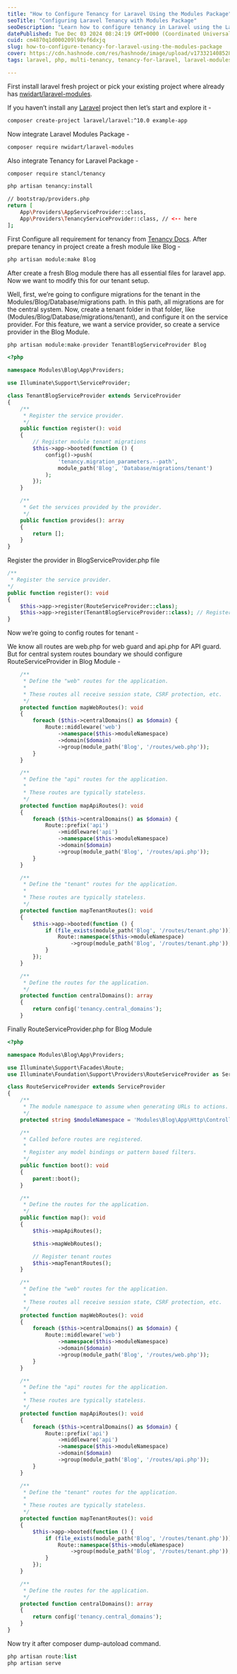 ```yaml
---
title: "How to Configure Tenancy for Laravel Using the Modules Package"
seoTitle: "Configuring Laravel Tenancy with Modules Package"
seoDescription: "Learn how to configure tenancy in Laravel using the Laravel Modules package with this step-by-step guide for improving your Laravel projects"
datePublished: Tue Dec 03 2024 08:24:19 GMT+0000 (Coordinated Universal Time)
cuid: cm4870q1d000209l98vf6dxjq
slug: how-to-configure-tenancy-for-laravel-using-the-modules-package
cover: https://cdn.hashnode.com/res/hashnode/image/upload/v1733214085285/78f1704c-168e-4f2f-9bb1-525077d29860.jpeg
tags: laravel, php, multi-tenancy, tenancy-for-laravel, laravel-modules

---
```


First install laravel fresh project or pick your existing project where already has [nwidart/laravel-modules](https://nwidart.com/laravel-modules/v6/introduction).

If you haven’t install any [Laravel](https://laravel.com/docs/10.x) project then let’s start and explore it -

```bash
composer create-project laravel/laravel:^10.0 example-app
```

Now integrate Laravel Modules Package -

```bash
composer require nwidart/laravel-modules
```

Also integrate Tenancy for Laravel Package -

```bash
composer require stancl/tenancy
```

```bash
php artisan tenancy:install
```

```bash
// bootstrap/providers.php
return [
    App\Providers\AppServiceProvider::class,
    App\Providers\TenancyServiceProvider::class, // <-- here
];
```

First Configure all requirement for tenancy from [Tenancy Docs](https://tenancyforlaravel.com/docs/v3/installation). After prepare tenancy in project create a fresh module like Blog -

```php
php artisan module:make Blog
```

After create a fresh Blog module there has all essential files for laravel app. Now we want to modify this for our tenant setup.

Well, first, we’re going to configure migrations for the tenant in the Modules/Blog/Database/migrations path. In this path, all migrations are for the central system. Now, create a tenant folder in that folder, like (Modules/Blog/Database/migrations/tenant), and configure it on the service provider. For this feature, we want a service provider, so create a service provider in the Blog Module.

```php
php artisan module:make-provider TenantBlogServiceProvider Blog
```

```php
<?php

namespace Modules\Blog\App\Providers;

use Illuminate\Support\ServiceProvider;

class TenantBlogServiceProvider extends ServiceProvider
{
    /**
     * Register the service provider.
     */
    public function register(): void
    {
        // Register module tenant migrations
        $this->app->booted(function () {
            config()->push(
                'tenancy.migration_parameters.--path',
                module_path('Blog', 'Database/migrations/tenant')
            );
        });
    }

    /**
     * Get the services provided by the provider.
     */
    public function provides(): array
    {
        return [];
    }
}
```

Register the provider in BlogServiceProvider.php file

```php
/**
 * Register the service provider.
*/
public function register(): void
{
    $this->app->register(RouteServiceProvider::class);
    $this->app->register(TenantBlogServiceProvider::class); // Register tenant service provider for this module
}
```

Now we’re going to config routes for tenant -

We know all routes are web.php for web guard and api.php for API guard. But for central system routes boundary we should configure RouteServiceProvider in Blog Module -

```php
    /**
     * Define the "web" routes for the application.
     *
     * These routes all receive session state, CSRF protection, etc.
     */
    protected function mapWebRoutes(): void
    {
        foreach ($this->centralDomains() as $domain) {
            Route::middleware('web')
                ->namespace($this->moduleNamespace)
                ->domain($domain)
                ->group(module_path('Blog', '/routes/web.php'));
        }
    }

    /**
     * Define the "api" routes for the application.
     *
     * These routes are typically stateless.
     */
    protected function mapApiRoutes(): void
    {
        foreach ($this->centralDomains() as $domain) {
            Route::prefix('api')
                ->middleware('api')
                ->namespace($this->moduleNamespace)
                ->domain($domain)
                ->group(module_path('Blog', '/routes/api.php'));
        }
    }

    /**
     * Define the "tenant" routes for the application.
     * 
     * These routes are typically stateless.
     */
    protected function mapTenantRoutes(): void
    {
        $this->app->booted(function () {
            if (file_exists(module_path('Blog', '/routes/tenant.php'))) {
                Route::namespace($this->moduleNamespace)
                    ->group(module_path('Blog', '/routes/tenant.php'));
            }
        });
    }

    /**
     * Define the routes for the application.
     */
    protected function centralDomains(): array
    {
        return config('tenancy.central_domains');
    }
```

Finally RouteServiceProvider.php for Blog Module

```php
<?php

namespace Modules\Blog\App\Providers;

use Illuminate\Support\Facades\Route;
use Illuminate\Foundation\Support\Providers\RouteServiceProvider as ServiceProvider;

class RouteServiceProvider extends ServiceProvider
{
    /**
     * The module namespace to assume when generating URLs to actions.
     */
    protected string $moduleNamespace = 'Modules\Blog\App\Http\Controllers';

    /**
     * Called before routes are registered.
     *
     * Register any model bindings or pattern based filters.
     */
    public function boot(): void
    {
        parent::boot();
    }

    /**
     * Define the routes for the application.
     */
    public function map(): void
    {
        $this->mapApiRoutes();

        $this->mapWebRoutes();

        // Register tenant routes
        $this->mapTenantRoutes();
    }

    /**
     * Define the "web" routes for the application.
     *
     * These routes all receive session state, CSRF protection, etc.
     */
    protected function mapWebRoutes(): void
    {
        foreach ($this->centralDomains() as $domain) {
            Route::middleware('web')
                ->namespace($this->moduleNamespace)
                ->domain($domain)
                ->group(module_path('Blog', '/routes/web.php'));
        }
    }

    /**
     * Define the "api" routes for the application.
     *
     * These routes are typically stateless.
     */
    protected function mapApiRoutes(): void
    {
        foreach ($this->centralDomains() as $domain) {
            Route::prefix('api')
                ->middleware('api')
                ->namespace($this->moduleNamespace)
                ->domain($domain)
                ->group(module_path('Blog', '/routes/api.php'));
        }
    }

    /**
     * Define the "tenant" routes for the application.
     * 
     * These routes are typically stateless.
     */
    protected function mapTenantRoutes(): void
    {
        $this->app->booted(function () {
            if (file_exists(module_path('Blog', '/routes/tenant.php'))) {
                Route::namespace($this->moduleNamespace)
                    ->group(module_path('Blog', '/routes/tenant.php'));
            }
        });
    }

    /**
     * Define the routes for the application.
     */
    protected function centralDomains(): array
    {
        return config('tenancy.central_domains');
    }
}
```

Now try it after composer dump-autoload command.

```php
php artisan route:list
php artisan serve
```
